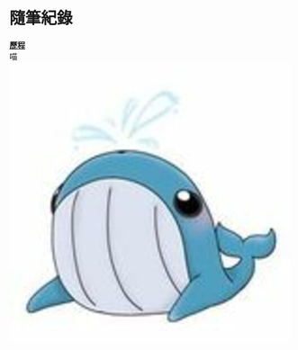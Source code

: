 # 隨筆紀錄  
[**歷程**](https://github.com/William957-web/Daily/edit/main/experience.md)  
喵   
![image](https://github.com/William957-web/Daily/blob/main/square_270033016_123732923470218_2838953935262327959_n.jpg?raw=true)  
